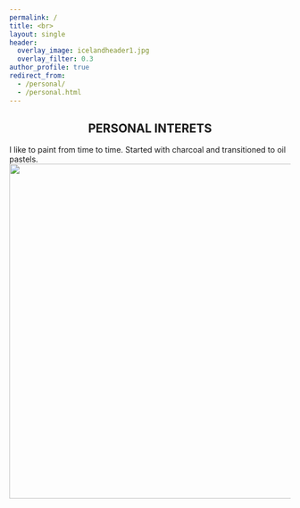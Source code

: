 ```yaml
---
permalink: /
title: <br>
layout: single
header:
  overlay_image: icelandheader1.jpg
  overlay_filter: 0.3
author_profile: true
redirect_from:
  - /personal/
  - /personal.html
---
```

## **<center>PERSONAL INTERETS</center>**

I like to paint from time to time. Started with charcoal and transitioned to oil pastels.
<img src="../images/painting_dance.jpeg" width=512, height=600 />
